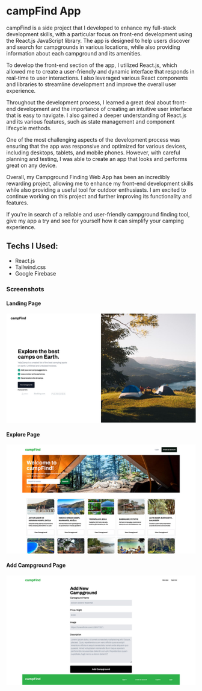 # campFind App

campFind is a side project that I developed to enhance my full-stack development skills, with a particular focus on front-end development using the React.js JavaScript library. The app is designed to help users discover and search for campgrounds in various locations, while also providing information about each campground and its amenities.

To develop the front-end section of the app, I utilized React.js, which allowed me to create a user-friendly and dynamic interface that responds in real-time to user interactions. I also leveraged various React components and libraries to streamline development and improve the overall user experience.

Throughout the development process, I learned a great deal about front-end development and the importance of creating an intuitive user interface that is easy to navigate. I also gained a deeper understanding of React.js and its various features, such as state management and component lifecycle methods.

One of the most challenging aspects of the development process was ensuring that the app was responsive and optimized for various devices, including desktops, tablets, and mobile phones. However, with careful planning and testing, I was able to create an app that looks and performs great on any device.

Overall, my Campground Finding Web App has been an incredibly rewarding project, allowing me to enhance my front-end development skills while also providing a useful tool for outdoor enthusiasts. I am excited to continue working on this project and further improving its functionality and features.

If you're in search of a reliable and user-friendly campground finding tool, give my app a try and see for yourself how it can simplify your camping experience.

## Techs I Used:

- React.js
- Tailwind.css
- Google Firebase

### Screenshots

#### Landing Page

![Landing Page](/landing-ss.jpg)

#### Explore Page

![Explore Page](/explore-ss.jpg)

#### Add Campground Page

![Add Campground Page](/add-campground-ss.jpg)

